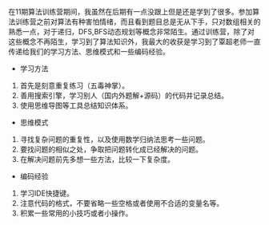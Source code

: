在11期算法训练营期间，我虽然在后期有一点没跟上但是还是学到了很多。参加算法训练营之前对算法有种害怕情绪，而且看到题目总是无从下手，只对数组相关的熟悉一点，对于递归，DFS,BFS动态规划等概念非常陌生。通过训练营，除了对这些概念不再陌生，学习到了算法知识外，我最大的收获是学习到了覃超老师一直传递给我们的学习方法、思维模式和一些编码经验。

* 学习方法
1. 首先是刻意重复练习（五毒神掌）。
2. 善用搜索引擎，学习别人（国内外题解+源码）的代码并记录总结。
3. 使用思维导图等工具总结知识体系。

* 思维模式
1. 寻找复杂问题的重复性，以及使用数学归纳法思考一些问题。
2. 要找问题的相似之处，争取把问题转化成已经解决的问题。
3. 在解决问题前先多想一些方法，比较一下复杂度。

* 编码经验
1. 学习IDE快捷键。
2. 注意代码的格式，不要省略一些空格或者使用不合适的变量名等。
3. 积累一些常用的小技巧或者小操作。